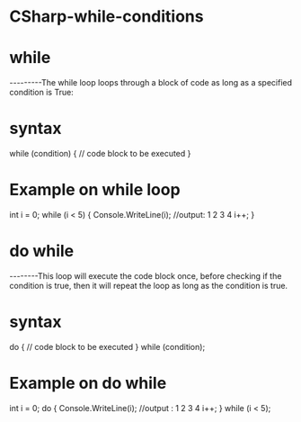 # CSharp-while-conditions

# while
---------The while loop loops through a block of code as long as a specified condition is True:

# syntax
  
  while (condition) 
  {
  // code block to be executed
  }
  
  # Example on while loop
  
  int i = 0;
  while (i < 5) 
 {
  Console.WriteLine(i);              //output: 1 2 3 4
  i++;
  }
  
  # do while
  --------This loop will execute the code block once, before checking if the condition is true, then it will repeat the loop as long as the condition is true.
 
 
 # syntax
  do 
 {
  // code block to be executed
 }
 while (condition);
 
 # Example on do while
 
 int i = 0;
 do 
{
  Console.WriteLine(i);                      //output : 1 2 3 4
  i++;
}
while (i < 5);
 
 
 
